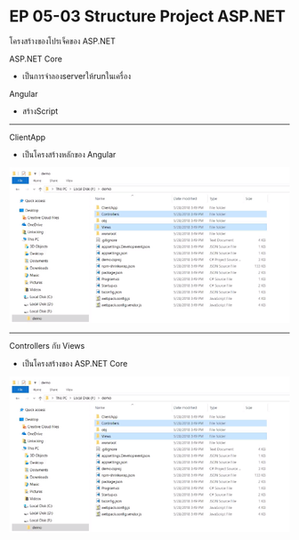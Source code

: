 # EP 05-03 Structure Project ASP.NET


โครงสร้างของโปรเจ็คของ ASP.NET

ASP.NET Core 

* เป็นการจำลองserverให้runในเครื่อง

Angular

* สร้างScript 

* * *

ClientApp  

* เป็นโครงสร้างหลักของ Angular

![](images/EP05-01Dotnet/EP05-03-ASP.NET.PNG )

* * *

Controllers กับ Views

* เป็นโครงสร้างของ ASP.NET Core

![](images/EP05-01Dotnet/EP05-03-ASP.NET.PNG )